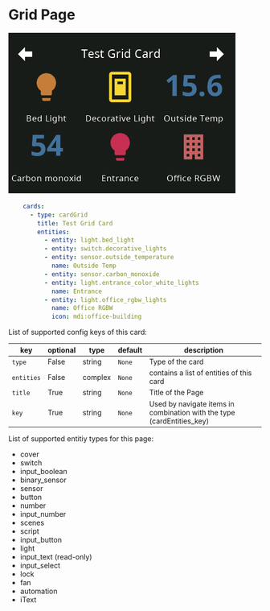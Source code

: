 # Grid Page

![card-grid](img/card-grid.png)

```yaml
    cards:
      - type: cardGrid
        title: Test Grid Card
        entities:
          - entity: light.bed_light
          - entity: switch.decorative_lights
          - entity: sensor.outside_temperature
            name: Outside Temp
          - entity: sensor.carbon_monoxide
          - entity: light.entrance_color_white_lights
            name: Entrance
          - entity: light.office_rgbw_lights
            name: Office RGBW
            icon: mdi:office-building
```

List of supported config keys of this card:

key | optional | type | default | description
-- | -- | -- | -- | --
`type` | False | string | `None` | Type of the card
`entities` | False | complex | `None` | contains a list of entities of this card
`title` | True | string | `None` | Title of the Page 
`key` | True | string | `None` | Used by navigate items in combination with the type (cardEntities_key)

List of supported entitiy types for this page:

- cover
- switch
- input_boolean
- binary_sensor
- sensor
- button
- number
- input_number
- scenes
- script
- input_button
- light
- input_text (read-only)
- input_select
- lock
- fan
- automation
- iText
